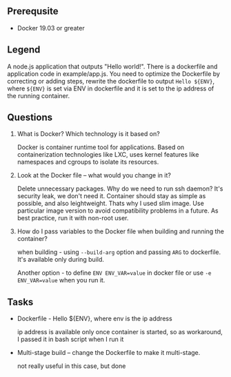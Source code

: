 ## Prerequsite

* Docker 19.03 or greater

## Legend

A node.js application that outputs "Hello world!". 
There is a dockerfile and application code in example/app.js.
You need to optimize the Dockerfile by correcting or adding steps, rewrite the dockerfile to output `Hello ${ENV}`, where `${ENV}` is set via ENV in dockerfile and it is set to the ip address of the running container.

## Questions

1. What is Docker? Which technology is it based on?

    Docker is container runtime tool for applications. Based on containerization technologies like LXC, uses kernel features like namespaces and cgroups to isolate its resources.

2. Look at the Docker file – what would you change in it?

    Delete unnecessary packages. Why do we need to run ssh daemon? It's security leak, we don't need it. Container should stay as simple as possible, and also leightweight. Thats why I used slim image. Use particular image version to avoid compatibility problems in a future. As best practice, run it with non-root user. 

3. How do I pass variables to the Docker file when building and running the container?

    when building - using `--build-arg` option and passing `ARG` to dockerfile. It's available only during build.

    Another option - to define `ENV ENV_VAR=value` in docker file or use `-e ENV_VAR=value` when you run it.

## Tasks

* Dockerfile - Hello ${ENV}, where env is the ip address

    ip address is available only once container is started, so as workaround, I passed it in bash script when I run it

* Multi-stage build – change the Dockerfile to make it multi-stage.

    not really useful in this case, but done
